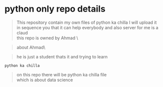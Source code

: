 # python only repo details

> This repository contain my own files of python ka chilla I will upload it in sequence you that it can help everybody and also server for me is a claud 
><br>
> this repo is owned by Ahmad \

> about Ahmad\

> he is just a student thats it and trying to learn

`python ka chilla`

> on  this repo there will be python ka chilla file \
> which is about data science
